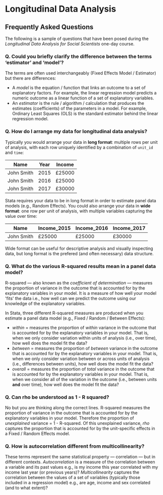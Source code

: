 # Longitudinal Data Analysis

## Frequently Asked Questions

The following is a sample of questions that have been posed during the *Longitudinal Data Analysis for Social Scientists* one-day course.

### Q. Could you briefly clarify the difference between the terms ‘estimator’ and ‘model’?
The terms are often used interchangeably (Fixed Effects Model / Estimator) but there are differences:
* A *model* is the equation / function that links an outcome to a set of explanatory factors. For example, the linear regression model predicts a numeric outcome as a linear function of a set of explanatory variables.
* An *estimator* is the rule / algorithm / calculation that produces the estimates (coefficients) of the parameters in a model. For example, Ordinary Least Squares (OLS) is the standard estimator behind the linear regression model.

### Q. How do I arrange my data for longitudinal data analysis?
Typically you would arrange your data in **long format**: multiple rows per unit of analysis, with each row uniquely identified by a combination of `unit_id` and `time`:

| Name       | Year | Income |
|------------|------|--------|
| John Smith | 2015 | £25000 |
| John Smith | 2016 | £25000 |
| John Smith | 2017 | £30000 |

Stata requires your data to be in long format in order to estimate panel data models (e.g., Random Effects). You could also arrange your data in **wide format**: one row per unit of analysis, with multiple variables capturing the value over time:

| Name       | Income_2015 | Income_2016 | Income_2017 |
|------------|-------------|-------------|-------------|
| John Smith | £25000      | £25000      | £30000      |

Wide format can be useful for descriptive analysis and visually inspecting data, but long format is the prefered (and often necessary) data structure.

### Q. What do the various R-squared results mean in a panel data model?
R-squared &mdash; also known as the *coefficient of determination* &mdash; measures the proportion of variance in the outcome that is accounted for by the explanatory variables in your model. It is a measure of how well your model 'fits' the data i.e., how well can we predict the outcome using our knowledge of the explanatory variables.

In Stata, three different R-squared measures are produced when you estimate a panel data model (e.g., Fixed / Random / Between Effects):
* *within* = measures the proportion of *within* variance in the outcome that is accounted for by the explanatory variables in your model. That is, when we only consider variation within units of analysis (i.e., over time), how well does the model fit the data?
* *between* = measures the proportion of *between* variance in the outcome that is accounted for by the explanatory variables in your model. That is, when we only consider variation between or across units of analysis (i.e., differences between units), how well does the model fit the data?
* *overall* = measures the proportion of *total* variance in the outcome that is accounted for by the explanatory variables in your model. That is, when we consider all of the variation in the outcome (i.e., between units **and** over time), how well does the model fit the data?

### Q. Can rho be understood as 1 - R squared?
No but you are thinking along the correct lines. R-squared measures the proportion of variance in the outcome that is accounted for by the explanatory variables in your model. Therefore the proportion of *unexplained* variance = 1 - R-squared. Of this unexplained variance, *rho* captures the proportion that is accounted for by the unit-specific effects in a Fixed / Random Effects model.

### Q. How is autocorrelation different from multicollinearity?
These terms represent the same statistical property &mdash; correlation &mdash; but in different contexts. *Autocorrelation* is a measure of the correlation between a variable and its past values e.g., is my income this year correlated with my income last year (or previous years)? *Multicollinearity* captures the correlation between the values of a set of variables (typically those included in a regression model) e.g., are age, income and sex correlated (and to what extent)?